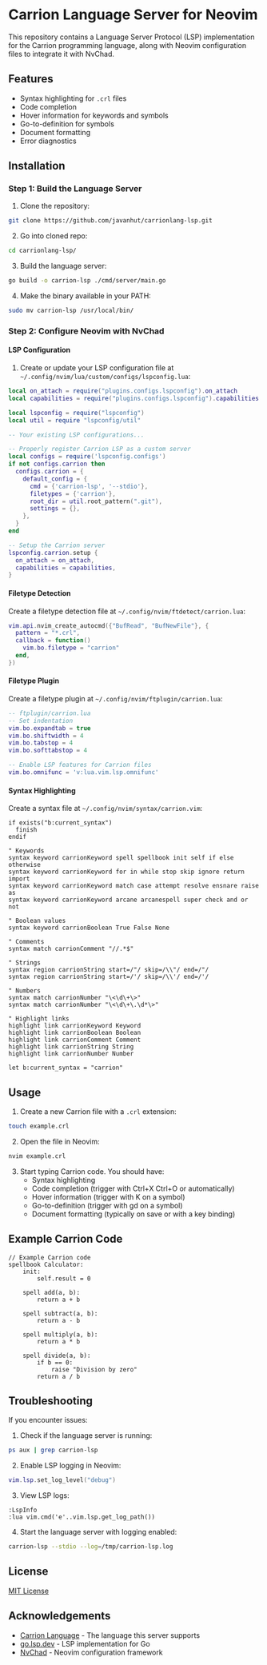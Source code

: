 # Carrion Language Server for Neovim

This repository contains a Language Server Protocol (LSP) implementation for the Carrion programming language, along with Neovim configuration files to integrate it with NvChad.

## Features

- Syntax highlighting for `.crl` files
- Code completion
- Hover information for keywords and symbols
- Go-to-definition for symbols
- Document formatting
- Error diagnostics

## Installation

### Step 1: Build the Language Server

1. Clone the repository:

```bash
git clone https://github.com/javanhut/carrionlang-lsp.git
```

2. Go into cloned repo:

```bash
cd carrionlang-lsp/
```

3. Build the language server:

```bash
go build -o carrion-lsp ./cmd/server/main.go
```

4. Make the binary available in your PATH:

```bash
sudo mv carrion-lsp /usr/local/bin/
```

### Step 2: Configure Neovim with NvChad

#### LSP Configuration

1. Create or update your LSP configuration file at `~/.config/nvim/lua/custom/configs/lspconfig.lua`:

```lua
local on_attach = require("plugins.configs.lspconfig").on_attach
local capabilities = require("plugins.configs.lspconfig").capabilities

local lspconfig = require("lspconfig")
local util = require "lspconfig/util"

-- Your existing LSP configurations...

-- Properly register Carrion LSP as a custom server
local configs = require('lspconfig.configs')
if not configs.carrion then
  configs.carrion = {
    default_config = {
      cmd = {'carrion-lsp', '--stdio'},
      filetypes = {'carrion'},
      root_dir = util.root_pattern(".git"),
      settings = {},
    },
  }
end

-- Setup the Carrion server
lspconfig.carrion.setup {
  on_attach = on_attach,
  capabilities = capabilities,
}
```

#### Filetype Detection

Create a filetype detection file at `~/.config/nvim/ftdetect/carrion.lua`:

```lua
vim.api.nvim_create_autocmd({"BufRead", "BufNewFile"}, {
  pattern = "*.crl",
  callback = function()
    vim.bo.filetype = "carrion"
  end,
})
```

#### Filetype Plugin

Create a filetype plugin at `~/.config/nvim/ftplugin/carrion.lua`:

```lua
-- ftplugin/carrion.lua
-- Set indentation
vim.bo.expandtab = true
vim.bo.shiftwidth = 4
vim.bo.tabstop = 4
vim.bo.softtabstop = 4

-- Enable LSP features for Carrion files
vim.bo.omnifunc = 'v:lua.vim.lsp.omnifunc'
```

#### Syntax Highlighting

Create a syntax file at `~/.config/nvim/syntax/carrion.vim`:

```vim
if exists("b:current_syntax")
  finish
endif

" Keywords
syntax keyword carrionKeyword spell spellbook init self if else otherwise
syntax keyword carrionKeyword for in while stop skip ignore return import
syntax keyword carrionKeyword match case attempt resolve ensnare raise as
syntax keyword carrionKeyword arcane arcanespell super check and or not

" Boolean values
syntax keyword carrionBoolean True False None

" Comments
syntax match carrionComment "//.*$"

" Strings
syntax region carrionString start=/"/ skip=/\\"/ end=/"/
syntax region carrionString start=/'/ skip=/\\'/ end=/'/

" Numbers
syntax match carrionNumber "\<\d\+\>"
syntax match carrionNumber "\<\d\+\.\d*\>"

" Highlight links
highlight link carrionKeyword Keyword
highlight link carrionBoolean Boolean
highlight link carrionComment Comment
highlight link carrionString String
highlight link carrionNumber Number

let b:current_syntax = "carrion"
```

## Usage

1. Create a new Carrion file with a `.crl` extension:

```bash
touch example.crl
```

2. Open the file in Neovim:

```bash
nvim example.crl
```

3. Start typing Carrion code. You should have:
   - Syntax highlighting
   - Code completion (trigger with Ctrl+X Ctrl+O or automatically)
   - Hover information (trigger with K on a symbol)
   - Go-to-definition (trigger with gd on a symbol)
   - Document formatting (typically on save or with a key binding)

## Example Carrion Code

```
// Example Carrion code
spellbook Calculator:
    init:
        self.result = 0
        
    spell add(a, b):
        return a + b
        
    spell subtract(a, b):
        return a - b
        
    spell multiply(a, b):
        return a * b
        
    spell divide(a, b):
        if b == 0:
            raise "Division by zero"
        return a / b
```

## Troubleshooting

If you encounter issues:

1. Check if the language server is running:
```bash
ps aux | grep carrion-lsp
```

2. Enable LSP logging in Neovim:
```lua
vim.lsp.set_log_level("debug")
```

3. View LSP logs:
```
:LspInfo
:lua vim.cmd('e'..vim.lsp.get_log_path())
```

4. Start the language server with logging enabled:
```bash
carrion-lsp --stdio --log=/tmp/carrion-lsp.log
```

## License

[MIT License](LICENSE)

## Acknowledgements

- [Carrion Language](https://github.com/javanhut/TheCarrionLanguage) - The language this server supports
- [go.lsp.dev](https://go.lsp.dev/) - LSP implementation for Go
- [NvChad](https://github.com/NvChad/NvChad) - Neovim configuration framework
